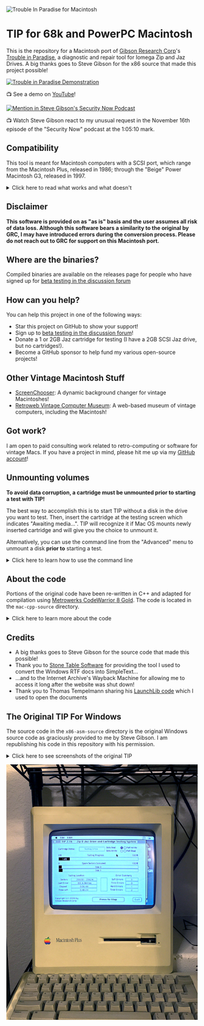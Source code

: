 ![Trouble In Paradise for Macintosh][mac-screenshot1]

TIP for 68k and PowerPC Macintosh
=================================

This is the repository for a Macintosh port of [Gibson Research Corp]'s
[Trouble in Paradise], a diagnostic and repair tool for Iomega Zip and
Jaz Drives. A big thanks goes to Steve Gibson for the x86 source that
made this project possible!

[![Trouble in Paradise Demonstration](https://github.com/marciot/mac-tip/raw/main/images/youtube.png)](https://youtu.be/vtBlOaG2pNw)

:tv: See a demo on [YouTube]!

[![Mention in Steve Gibson's Security Now Podcast](https://github.com/marciot/mac-tip/raw/main/images/security-now.png)](https://twit.tv/shows/security-now/episodes/845)

:tv: Watch Steve Gibson react to my unusual request in the November 16th
episode of the "Security Now" podcast at the 1:05:10 mark.

Compatibility
-------------

This tool is meant for Macintosh computers with a SCSI port, which
range from the Macintosh Plus, released in 1986; through the "Beige"
Power Macintosh G3, released in 1997.

<details>
<summary>Click here to read what works and what doesn't</summary></br>

It has been tested in on the following environments:

| Computer           | Memory | System | Drive                   | Firmware |
|------------------- |--------|--------|-------------------------|----------|
| Macintosh Plus     | 4MB    | 7.0.1  | Zip Plus 100 Ext. SCSI  | J.66     |
| PowerBook 3400c    | 144MB  | 8.6    | Zip 100 Ext. SCSI       | E.08     |
| Power Macintosh G3 | 256MB  | 9.2.1  | Zip 100 Ext. SCSI       | C.22     |
| Power Macintosh G3 | 256MB  | 9.2.1  | Zip 100 Int. SCSI       | J.03     |

What will not work or is missing:

* USB connected Zip drives have been reported to not work.
* The functionality for operating with password or write protected disks has not been ported.
* The partition recovery feature has been removed, since it is meant for PC disks.

</details>

Disclaimer
----------

**This software is provided on as "as is" basis and the user assumes
all risk of data loss. Although this software bears a similarity to
the original by GRC, I may have introduced errors during the conversion
process. Please do not reach out to GRC for support on this Macintosh
port.**

Where are the binaries?
-----------------------

Compiled binaries are available on the releases page for people who have signed up for
[beta testing in the discussion forum]

How can you help?
-----------------

You can help this project in one of the following ways:

* Star this project on GitHub to show your support!
* Sign up to [beta testing in the discussion forum]!
* Donate a 1 or 2GB Jaz cartridge for testing (I have a 2GB SCSI Jaz drive, but no cartridges!).
* Become a GitHub sponsor to help fund my various open-source projects!

Other Vintage Macintosh Stuff
-----------------------------

* [ScreenChooser]: A dynamic background changer for vintage Macintoshes!
* [Retroweb Vintage Computer Museum]: A web-based museum of vintage computers, including the Macintosh!

Got work?
---------

I am open to paid consulting work related to retro-computing or software
for vintage Macs. If you have a project in mind, please hit me up via my
[GitHub account]!

Unmounting volumes
------------------

**To avoid data corruption, a cartridge must be unmounted prior to
starting a test with TIP!** 

The best way to accomplish this is to start TIP without a disk in the drive you want to test.
Then, insert the cartridge at the testing screen which indicates "Awaiting media...". TIP
will recognize it if Mac OS mounts newly inserted cartridge and will give you the choice to
unmount it.

Alternatively, you can use the command line from the "Advanced" menu to unmount a disk
**prior to** starting a test.

<details>
<summary>Click here to learn how to use the command line</summary></br>

The command line is accessible by selecting run "Run Command Line..." from the "Advanced"
menu. This is a unique feature of this port and is not present in the original TIP:

![Command Line][mac-screenshot2]

### Unmounting Volumes

A cartridge will show up in the Finder as an icon; MacOS calls this a "volume".
To prevent data corruption, you have to "unmount" the volume prior to testing.
When a volume is unmounted, the icon will disappear from the Finder, but the
cartridge will remain in the drive. To unmount a drive:

* Type `volumes` to show a numbered list of all Mac volumes
* Type `unmount` followed by a volume's number to unmount it.

*The unmount process will fail if you have any open files or applications in
the volume; if this happens, close those files and try again.*

### Listing SCSI devices

* Type `list` to show a numbered list of all SCSI devices by SCSI ID.

</details>

About the code
--------------

Portions of the original code have been re-written in C++ and adapted
for compilation using [Metrowerks CodeWarrior 8 Gold]. The code is located
in the `mac-cpp-source` directory.

<details>
<summary>Click here to learn more about the code</summary></br>

![Metrowerks CodeWarrior 8 Gold Project][mac-screenshot3]

Native [Macintosh SCSI Manager] routines have been substituted for
the Win32 ASPI routines and the UI has been re-created as closely as
possible using QuickDraw routines.

Although the source code is materially different, I have maintained the
layout and routines names of the original assembly code to allow for easy
cross referencing and to make it easy to port additional functionality
in the future.

</details>

Credits
-------

* A big thanks goes to Steve Gibson for the source code that made this possible!
* Thank you to [Stone Table Software] for providing the tool I used to convert the Windows RTF docs into SimpleText...
* ...and to the Internet Archive's Wayback Machine for allowing me to access it long after the website was shut down!
* Thank you to Thomas Tempelmann sharing his [LaunchLib code] which I used to open the documents

The Original TIP For Windows
----------------------------

The source code in the `x86-asm-source` directory is the original Windows
source code as graciously provided to me by Steve Gibson. I am republishing
his code in this repository with his permission.

<details>
<summary>Click here to see screenshots of the original TIP</summary></br>

![Trouble In Paradise About Box][win-screenshot1]
![Trouble In Paradise Testing][win-screenshot2]

</details>

![TIP Running on a Mac Plus][mac-plus]

[GitHub account]: https://github.com/marciot
[mac-screenshot1]: https://github.com/marciot/mac-tip/raw/main/images/mac-tip1.gif "Mac TIP Animation"
[mac-screenshot2]: https://github.com/marciot/mac-tip/raw/main/images/mac-cmd.png "Mac TIP Command Line"
[mac-screenshot3]: https://github.com/marciot/mac-tip/raw/main/images/mac-tip-cw8.png "Mac TIP Build Environment"
[win-screenshot1]: https://github.com/marciot/mac-tip/raw/main/images/win-tip1.gif "Windows TIP About Screen"
[win-screenshot2]: https://github.com/marciot/mac-tip/raw/main/images/win-tip2.gif "Windows TIP Testing Scren"
[mac-plus]: https://github.com/marciot/mac-tip/raw/main/images/macplus-tip.jpg "TIP running on a Mac Plus"
[Gibson Research Corp]: https://www.grc.com
[Trouble in Paradise]: https://www.grc.com/tip/clickdeath.htm
[Metrowerks CodeWarrior 8 Gold]: https://www.macintoshrepository.org/11910-codewarrior-8-gold
[Macintosh SCSI Manager]: https://developer.apple.com/legacy/library/documentation/mac/pdf/Devices/Scsi_Manager.pdf
[explanation document]: https://github.com/marciot/mac-tip/raw/main/x86-asm-source/RTF.RTF
[beta testing in the discussion forum]: https://github.com/marciot/mac-tip/discussions/1
[LaunchLib code]: http://www.tempel.org/macdev/index.html#Libs
[Stone Table Software]: https://web.archive.org/web/20010308062807/http://www.stonetablesoftware.com/rtf2text.html
[ScreenChooser]: https://archive.org/details/screen-chooser
[YouTube]: https://youtu.be/vtBlOaG2pNw
[Retroweb Vintage Computer Museum]: http://retroweb.maclab.org


